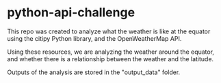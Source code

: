 # python-api-challenge

This repo was created to analyze what the weather is like at the equator using the citipy Python library, and the OpenWeatherMap API.

Using these resources, we are analyzing the weather around the equator, and whether there is a relationship between the weather and the latitude. 

Outputs of the analysis are stored in the "output_data" folder. 
